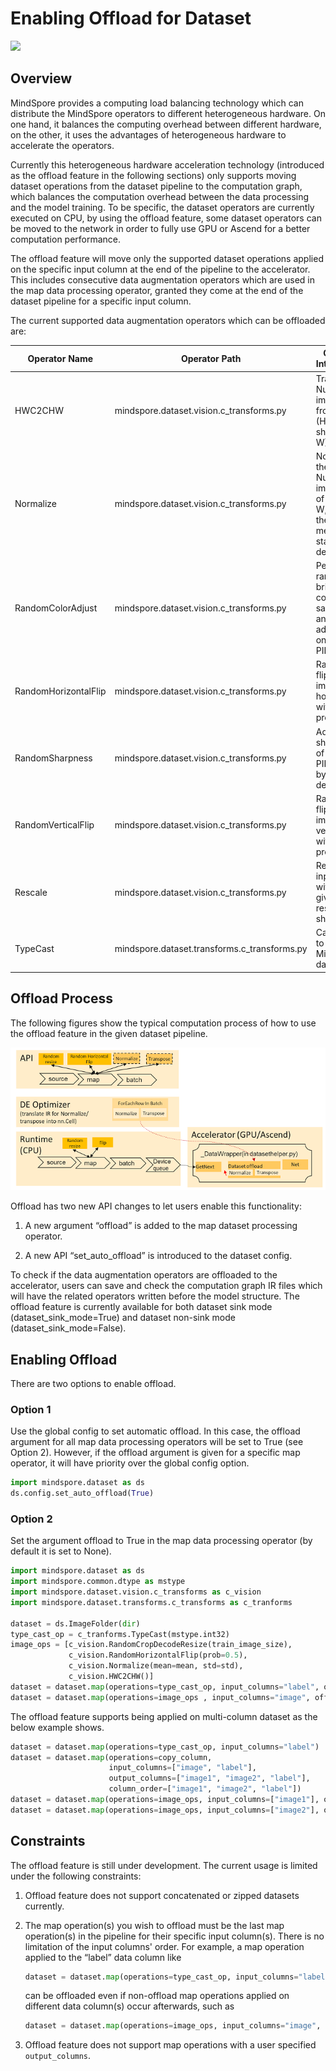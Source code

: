 # Enabling Offload for Dataset

<a href="https://gitee.com/mindspore/docs/blob/master/docs/mindspore/source_en/design/dataset_offload.md" target="_blank"><img src="https://mindspore-website.obs.cn-north-4.myhuaweicloud.com/website-images/master/resource/_static/logo_source_en.png"></a>

## Overview

MindSpore provides a computing load balancing technology which can distribute the MindSpore operators to different heterogeneous hardware. On one hand, it balances the computing overhead between different hardware, on the other, it uses the advantages of heterogeneous hardware to accelerate the operators.

Currently this heterogeneous hardware acceleration technology (introduced as the offload feature in the following sections) only supports moving dataset operations from the dataset pipeline to the computation graph, which balances the computation overhead between the data processing and the model training. To be specific, the dataset operators are currently executed on CPU, by using the offload feature, some dataset operators can be moved to the network in order to fully use GPU or Ascend for a better computation performance.

The offload feature will move only the supported dataset operations applied on the specific input column at the end of the pipeline to the accelerator. This includes consecutive data augmentation operators which are used in the map data processing operator, granted they come at the end of the dataset pipeline for a specific input column.

The current supported data augmentation operators which can be offloaded are:

| Operator Name        | Operator Path                                | Operator Introduction                                                                               |
| -------------------- | -------------------------------------------- | --------------------------------------------------------------------------------------------------- |
| HWC2CHW              | mindspore.dataset.vision.c_transforms.py     | Transpose a Numpy image array from shape (H, W, C) to shape (C, H, W)                               |
| Normalize            | mindspore.dataset.vision.c_transforms.py     | Normalize the input Numpy image array of shape (H, W, C) with the given mean and standard deviation |
| RandomColorAdjust    | mindspore.dataset.vision.c_transforms.py     | Perform a random brightness, contrast, saturation, and hue adjustment on the input PIL image        |
| RandomHorizontalFlip | mindspore.dataset.vision.c_transforms.py     | Randomly flip the input image horizontally with a given probability                                 |
| RandomSharpness      | mindspore.dataset.vision.c_transforms.py     | Adjust the sharpness of the input PIL Image by a random degree                                      |
| RandomVerticalFlip   | mindspore.dataset.vision.c_transforms.py     | Randomly flip the input image vertically with a given probability                                   |
| Rescale              | mindspore.dataset.vision.c_transforms.py     | Rescale the input image with the given rescale and shift                                            |
| TypeCast             | mindspore.dataset.transforms.c_transforms.py | Cast tensor to a given MindSpore data type                                                          |

## Offload Process

The following figures show the typical computation process of how to use the offload feature in the given dataset pipeline.

![offload](images/offload_process.PNG)

Offload has two new API changes to let users enable this functionality:

1. A new argument “offload” is added to the map dataset processing operator.

2. A new API “set_auto_offload” is introduced to the dataset config.

To check if the data augmentation operators are offloaded to the accelerator, users can save and check the computation graph IR files which will have the related operators written before the model structure. The offload feature is currently available for both dataset sink mode (dataset_sink_mode=True) and dataset non-sink mode (dataset_sink_mode=False).

## Enabling Offload

There are two options to enable offload.  

### Option 1

Use the global config to set automatic offload. In this case, the offload argument for all map data processing operators will be set to True (see Option 2). However, if the offload argument is given for a specific map operator, it will have priority over the global config option.

```python
import mindspore.dataset as ds
ds.config.set_auto_offload(True)
```

### Option 2

Set the argument offload to True in the map data processing operator (by default it is set to None).  

```python
import mindspore.dataset as ds
import mindspore.common.dtype as mstype
import mindspore.dataset.vision.c_transforms as c_vision
import mindspore.dataset.transforms.c_transforms as c_tranforms

dataset = ds.ImageFolder(dir)
type_cast_op = c_tranforms.TypeCast(mstype.int32)
image_ops = [c_vision.RandomCropDecodeResize(train_image_size),
             c_vision.RandomHorizontalFlip(prob=0.5),
             c_vision.Normalize(mean=mean, std=std),
             c_vision.HWC2CHW()]
dataset = dataset.map(operations=type_cast_op, input_columns="label", offload=True)
dataset = dataset.map(operations=image_ops , input_columns="image", offload=True)
```

The offload feature supports being applied on multi-column dataset as the below example shows.

```python
dataset = dataset.map(operations=type_cast_op, input_columns="label")
dataset = dataset.map(operations=copy_column,
                      input_columns=["image", "label"],
                      output_columns=["image1", "image2", "label"],
                      column_order=["image1", "image2", "label"])
dataset = dataset.map(operations=image_ops, input_columns=["image1"], offload=True)
dataset = dataset.map(operations=image_ops, input_columns=["image2"], offload=True)
```

## Constraints

The offload feature is still under development. The current usage is limited under the following constraints:

1. Offload feature does not support concatenated or zipped datasets currently.  

2. The map operation(s) you wish to offload must be the last map operation(s) in the pipeline for their specific input column(s). There is no limitation of the input columns' order. For example, a map operation applied to the “label” data column like

    ```python
    dataset = dataset.map(operations=type_cast_op, input_columns="label", offload=True)
    ```

    can be offloaded even if non-offload map operations applied on different data column(s) occur afterwards, such as

    ```python
    dataset = dataset.map(operations=image_ops, input_columns="image", offload=False)
    ```

3. Offload feature does not support map operations with a user specified `output_columns`.
